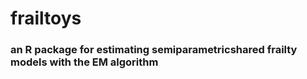 # frailtoys
### an R package for estimating semiparametricshared frailty models with the EM algorithm
